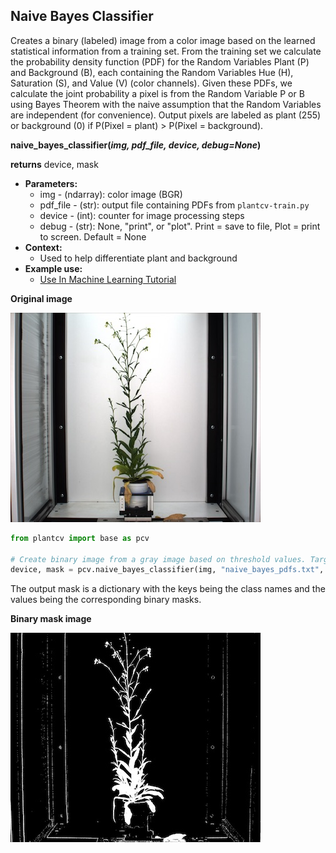 ## Naive Bayes Classifier

Creates a binary (labeled) image from a color image based on the learned statistical information from
a training set. From the training set we calculate the probability density function (PDF) for the Random Variables
Plant (P) and Background (B), each containing the Random Variables Hue (H), Saturation (S), and Value (V)
(color channels). Given these PDFs, we calculate the joint probability a pixel is from the Random Variable P or B using
Bayes Theorem with the naive assumption that the Random Variables are independent (for convenience). Output pixels are
labeled as plant (255) or background (0) if P(Pixel = plant) > P(Pixel = background).

**naive_bayes_classifier(*img, pdf_file, device, debug=None*)**

**returns** device, mask

- **Parameters:**
    - img - (ndarray): color image (BGR)
    - pdf_file - (str): output file containing PDFs from `plantcv-train.py`
    - device - (int): counter for image processing steps
    - debug - (str): None, "print", or "plot". Print = save to file, Plot = print to screen. Default = None
- **Context:**
    - Used to help differentiate plant and background
- **Example use:**
    - [Use In Machine Learning Tutorial](machine_learning_tutorial.md)
    
**Original image**

![Screenshot](img/documentation_images/naive_bayes_classifier/original_image.jpg)


```python
from plantcv import base as pcv

# Create binary image from a gray image based on threshold values. Targeting light objects in the image.
device, mask = pcv.naive_bayes_classifier(img, "naive_bayes_pdfs.txt", device=0, debug="print")
```

The output mask is a dictionary with the keys being the class names and the values being the corresponding binary masks.

**Binary mask image**

![Screenshot](img/documentation_images/naive_bayes_classifier/mask_image.jpg)
